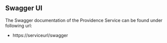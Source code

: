 ## Swagger UI

The Swagger documentation of the Providence Service can be found under following url:
- https://serviceurl/swagger